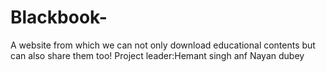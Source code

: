 # Blackbook-
A website from which we can not only download educational contents but can also share them too!
Project leader:Hemant singh anf Nayan dubey
